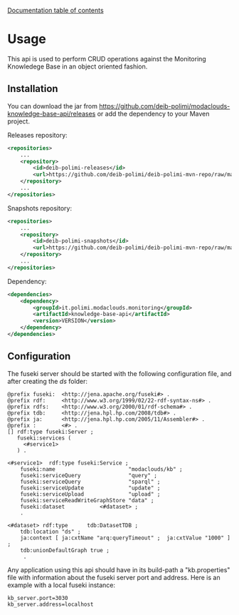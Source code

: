 [Documentation table of contents](TOC.md)

# Usage

This api is used to perform CRUD operations against the Monitoring Knowledege Base in an object
oriented fashion.

## Installation

You can download the jar from https://github.com/deib-polimi/modaclouds-knowledge-base-api/releases or add the dependency to your Maven project.

Releases repository:
```xml
<repositories>
	...
	<repository>
        <id>deib-polimi-releases</id>
        <url>https://github.com/deib-polimi/deib-polimi-mvn-repo/raw/master/releases</url>
	</repository>
	...
</repositories>
```

Snapshots repository:
```xml
<repositories>
	...
	<repository>
        <id>deib-polimi-snapshots</id>
        <url>https://github.com/deib-polimi/deib-polimi-mvn-repo/raw/master/snapshots</url>
	</repository>
	...
</repositories>
```

Dependency:
```xml
<dependencies>
	<dependency>
		<groupId>it.polimi.modaclouds.monitoring</groupId>
		<artifactId>knowledge-base-api</artifactId>
		<version>VERSION</version>
	</dependency>
</dependencies>
```

## Configuration

The fuseki server should be started with the following configuration file,
and after creating the *ds* folder:

```
@prefix fuseki:  <http://jena.apache.org/fuseki#> .
@prefix rdf:     <http://www.w3.org/1999/02/22-rdf-syntax-ns#> .
@prefix rdfs:    <http://www.w3.org/2000/01/rdf-schema#> .
@prefix tdb:     <http://jena.hpl.hp.com/2008/tdb#> .
@prefix ja:      <http://jena.hpl.hp.com/2005/11/Assembler#> .
@prefix :        <#> .
[] rdf:type fuseki:Server ;
   fuseki:services (
     <#service1> 
   ) .

<#service1>  rdf:type fuseki:Service ;
    fuseki:name                       "modaclouds/kb" ;
    fuseki:serviceQuery               "query" ;
    fuseki:serviceQuery               "sparql" ;
    fuseki:serviceUpdate              "update" ;
    fuseki:serviceUpload              "upload" ;
    fuseki:serviceReadWriteGraphStore "data" ;
    fuseki:dataset           <#dataset> ;
    .

<#dataset> rdf:type      tdb:DatasetTDB ;
    tdb:location "ds" ;
    ja:context [ ja:cxtName "arq:queryTimeout" ;  ja:cxtValue "1000" ] ;
    tdb:unionDefaultGraph true ;
     .
```

Any application using this api should have in its build-path a "kb.properties" file with
information about the fuseki server port and address. Here is an example 
with a local fuseki instance:

```
kb_server.port=3030
kb_server.address=localhost
```